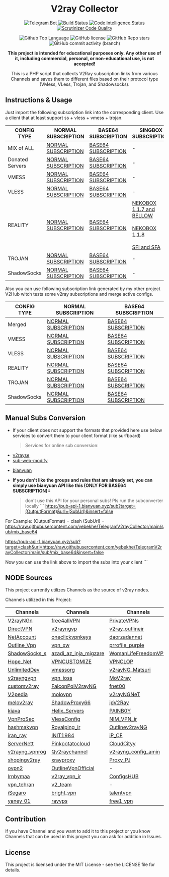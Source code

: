<h1 id="v2ray-collector" align="center">V2ray Collector</h1>
<p align="center">
  <a href="https://t.me/v2raycollectorbot">
    <img src="https://img.shields.io/badge/Telegram_Bot-@v2raycollectorbot-darkblue?style=flat&logo=telegram" alt="Telegram Bot">
  </a>
  <a href="https://scrutinizer-ci.com/g/yebekhe/TelegramV2rayCollector/build-status/main">
    <img src="https://scrutinizer-ci.com/g/yebekhe/TelegramV2rayCollector/badges/build.png?b=main" alt="Build Status">
  </a>
  <a href="https://scrutinizer-ci.com/code-intelligence">
    <img src="https://scrutinizer-ci.com/g/yebekhe/TelegramV2rayCollector/badges/code-intelligence.svg?b=main" alt="Code Intelligence Status">
  </a>
  <a href="https://scrutinizer-ci.com/g/yebekhe/TelegramV2rayCollector/?branch=main">
    <img src="https://img.shields.io/scrutinizer/quality/g/yebekhe/TelegramV2rayCollector?style=flat&logo=scrutinizerci" alt="Scrutinizer Code Quality">
  </a>
</p>
<p align="center">
  <img src="https://img.shields.io/github/languages/top/yebekhe/TelegramV2rayCollector?color=5D6D7E" alt="Github Top Language">
  <img src="https://img.shields.io/github/license/yebekhe/TelegramV2rayCollector?color=5D6D7E" alt="GitHub license">
  <img alt="GitHub Repo stars" src="https://img.shields.io/github/stars/yebekhe/TelegramV2rayCollector">
  <img alt="GitHub commit activity (branch)" src="https://img.shields.io/github/commit-activity/t/yebekhe/TelegramV2rayCollector">
</p>
<p align="center">
  <b>This project is intended for educational purposes only. Any other use of it, including commercial, personal, or non-educational use, is not accepted!</b>
</p>
<p align="center">This is a PHP script that collects V2Ray subscription links from various Channels and saves them to different files based on their protocol type (VMess, VLess, Trojan, and Shadowsocks).</p>
<h2 id="instructions-usage">Instructions &amp; Usage</h2>
<p>Just import the following subscription link into the corresponding client. Use a client that at least support ss + vless + vmess + trojan.</p>
<table>
  <thead>
    <tr>
      <th>CONFIG TYPE</th>
      <th>NORMAL SUBSCRIPTION</th>
      <th>BASE64 SUBSCRIPTION</th>
      <th>SINGBOX SUBSCRIPTION</th>
      <th>CLASH SUBSCRIPTION</th>
      <th>CLASH.Meta SUBSCRIPTION</th>
      <th>SURFBOARD SUSCRIPTION</th>
    </tr>
  </thead>
  <tbody>
    <tr>
      <td>MIX of ALL</td>
      <td>
        <a href="https://raw.githubusercontent.com/yebekhe/TelegramV2rayCollector/main/sub/mix">NORMAL SUBSCRIPTION</a>
      </td>
      <td>
        <a href="https://raw.githubusercontent.com/yebekhe/TelegramV2rayCollector/main/sub/mix_base64">BASE64 SUBSCRIPTION</a>
      </td>
      <td>
        -
      </td>
      <td>
        <a href="https://raw.githubusercontent.com/yebekhe/TelegramV2rayCollector/main/clash/mix.yml">CLASH SUBSCRIPTION</a>
      </td>
      <td>
        <a href="https://raw.githubusercontent.com/yebekhe/TelegramV2rayCollector/main/meta/mix.yml">CLASH.Meta SUBSCRIPTION</a>
      </td>
      <td>
        <a href="https://raw.githubusercontent.com/yebekhe/TelegramV2rayCollector/main/surfboard/mix">SURFBOARD SUBSCRIPTION</a>
      </td>
    </tr>
    <tr>
      <td>Donated Servers</td>
      <td>
        <a href="https://raw.githubusercontent.com/yebekhe/TelegramV2rayCollector/main/sub/donated">NORMAL SUBSCRIPTION</a>
      </td>
      <td>
        <a href="https://raw.githubusercontent.com/yebekhe/TelegramV2rayCollector/main/sub/donated_base64">BASE64 SUBSCRIPTION</a>
      </td>
      <td>
        -
      </td>
      <td>
        <a href="https://raw.githubusercontent.com/yebekhe/TelegramV2rayCollector/main/clash/donated.yml">CLASH SUBSCRIPTION</a>
      </td>
      <td>
        <a href="https://raw.githubusercontent.com/yebekhe/TelegramV2rayCollector/main/meta/donated.yml">CLASH.Meta SUBSCRIPTION</a>
      </td>
      <td>
        <a href="https://raw.githubusercontent.com/yebekhe/TelegramV2rayCollector/main/surfboard/donated">SURFBOARD SUBSCRIPTION</a>
      </td>
    </tr>
    <tr>
      <td>VMESS</td>
      <td>
        <a href="https://raw.githubusercontent.com/yebekhe/TelegramV2rayCollector/main/sub/vmess">NORMAL SUBSCRIPTION</a>
      </td>
      <td>
        <a href="https://raw.githubusercontent.com/yebekhe/TelegramV2rayCollector/main/sub/vmess_base64">BASE64 SUBSCRIPTION</a>
      </td>
      <td>
        -
      </td>
      <td>
        <a href="https://raw.githubusercontent.com/yebekhe/TelegramV2rayCollector/main/clash/vmess.yml">CLASH SUBSCRIPTION</a>
      </td>
      <td>
        <a href="https://raw.githubusercontent.com/yebekhe/TelegramV2rayCollector/main/meta/vmess.yml">CLASH.Meta SUBSCRIPTION</a>
      </td>
      <td>
        <a href="https://raw.githubusercontent.com/yebekhe/TelegramV2rayCollector/main/surfboard/vmess">SURFBOARD SUBSCRIPTION</a>
      </td>
    </tr>
    <tr>
      <td>VLESS</td>
      <td>
        <a href="https://raw.githubusercontent.com/yebekhe/TelegramV2rayCollector/main/sub/vless">NORMAL SUBSCRIPTION</a>
      </td>
      <td>
        <a href="https://raw.githubusercontent.com/yebekhe/TelegramV2rayCollector/main/sub/vless_base64">BASE64 SUBSCRIPTION</a>
      </td>
      <td>
        -
      </td>
      <td>-</td>
      <td>
        <a href="https://raw.githubusercontent.com/yebekhe/TelegramV2rayCollector/main/meta/vless.yml">CLASH.Meta SUBSCRIPTION</a>
      </td>
      <td>-</td>
    </tr>
    <tr>
      <td>REALITY</td>
      <td>
        <a href="https://raw.githubusercontent.com/yebekhe/TelegramV2rayCollector/main/sub/reality">NORMAL SUBSCRIPTION</a>
      </td>
      <td>
        <a href="https://raw.githubusercontent.com/yebekhe/TelegramV2rayCollector/main/sub/reality_base64">BASE64 SUBSCRIPTION</a>
      </td>
      <td>
        <a href="https://raw.githubusercontent.com/yebekhe/TelegramV2rayCollector/main/singbox/reality.json">NEKOBOX 1.1.7 and BELLOW</a>
        <br><br>
        <a href="https://raw.githubusercontent.com/yebekhe/TelegramV2rayCollector/main/singbox/nekobox_new.json">NEKOBOX 1.1.8</a>
        <br><br>
        <a href="https://raw.githubusercontent.com/yebekhe/TelegramV2rayCollector/main/singbox/sfi_sfa.json">SFI and SFA</a>
      </td>
      <td>-</td>
      <td>
        <a href="https://raw.githubusercontent.com/yebekhe/TelegramV2rayCollector/main/meta/reality.yml">CLASH.Meta SUBSCRIPTION</a>
      </td>
      <td>-</td>
    </tr>
    <tr>
      <td>TROJAN</td>
      <td>
        <a href="https://raw.githubusercontent.com/yebekhe/TelegramV2rayCollector/main/sub/trojan">NORMAL SUBSCRIPTION</a>
      </td>
      <td>
        <a href="https://raw.githubusercontent.com/yebekhe/TelegramV2rayCollector/main/sub/trojan_base64">BASE64 SUBSCRIPTION</a>
      </td>
      <td>
        -
      </td>
      <td>
        <a href="https://raw.githubusercontent.com/yebekhe/TelegramV2rayCollector/main/clash/trojan.yml">CLASH SUBSCRIPTION</a>
      </td>
      <td>
        <a href="https://raw.githubusercontent.com/yebekhe/TelegramV2rayCollector/main/meta/trojan.yml">CLASH.Meta SUBSCRIPTION</a>
      </td>
      <td>
        <a href="https://raw.githubusercontent.com/yebekhe/TelegramV2rayCollector/main//surfboard/trojan">SURFBOARD SUBSCRIPTION</a>
      </td>
    </tr>
    <tr>
      <td>ShadowSocks</td>
      <td>
        <a href="https://raw.githubusercontent.com/yebekhe/TelegramV2rayCollector/main/sub/shadowsocks">NORMAL SUBSCRIPTION</a>
      </td>
      <td>
        <a href="https://raw.githubusercontent.com/yebekhe/TelegramV2rayCollector/main/sub/shadowsocks_base64">BASE64 SUBSCRIPTION</a>
      </td>
      <td>
        -
      </td>
      <td>
        <a href="https://raw.githubusercontent.com/yebekhe/TelegramV2rayCollector/main/clash/shadowsocks.yml">CLASH SUBSCRIPTION</a>
      </td>
      <td>
        <a href="https://raw.githubusercontent.com/yebekhe/TelegramV2rayCollector/main/meta/shadowsocks.yml">CLASH.Meta SUBSCRIPTION</a>
      </td>
      <td>
        <a href="https://raw.githubusercontent.com/yebekhe/TelegramV2rayCollector/main/surfboard/shadowsocks">SURFBOARD SUBSCRIPTION</a>
      </td>
    </tr>
  </tbody>
</table>
<p>Also you can use following subscription link generated by my other project V2Hub witch tests some v2ray subscriptions and merge active configs.</p>
<table>
  <thead>
    <tr>
      <th>CONFIG TYPE</th>
      <th>NORMAL SUBSCRIPTION</th>
      <th>BASE64 SUBSCRIPTION</th>
    </tr>
  </thead>
  <tbody>
    <tr>
      <td>Merged</td>
      <td>
        <a href="https://raw.githubusercontent.com/yebekhe/V2Hub/main/merged">NORMAL SUBSCRIPTION</a>
      </td>
      <td>
        <a href="https://raw.githubusercontent.com/yebekhe/V2Hub/main/merged_base64">BASE64 SUBSCRIPTION</a>
      </td>
    </tr>
    <tr>
      <td>VMESS</td>
      <td>
        <a href="https://raw.githubusercontent.com/yebekhe/V2Hub/main/Split/Normal/vmess">NORMAL SUBSCRIPTION</a>
      </td>
      <td>
        <a href="https://raw.githubusercontent.com/yebekhe/V2Hub/main/Split/Base64/vmess">BASE64 SUBSCRIPTION</a>
      </td>
      </tr>
    <tr>
      <td>VLESS</td>
      <td>
        <a href="https://raw.githubusercontent.com/yebekhe/V2Hub/main/Split/Normal/vless">NORMAL SUBSCRIPTION</a>
      </td>
      <td>
        <a href="https://raw.githubusercontent.com/yebekhe/V2Hub/main/Split/Base64/vless">BASE64 SUBSCRIPTION</a>
      </td>
      </tr>
    <tr>
      <td>REALITY</td>
      <td>
        <a href="https://raw.githubusercontent.com/yebekhe/V2Hub/main/Split/Normal/reality">NORMAL SUBSCRIPTION</a>
      </td>
      <td>
        <a href="https://raw.githubusercontent.com/yebekhe/V2Hub/main/Split/Base64/reality">BASE64 SUBSCRIPTION</a>
      </td>
      </tr>
    <tr>
      <td>TROJAN</td>
      <td>
        <a href="https://raw.githubusercontent.com/yebekhe/V2Hub/main/Split/Normal/trojan">NORMAL SUBSCRIPTION</a>
      </td>
      <td>
        <a href="https://raw.githubusercontent.com/yebekhe/V2Hub/main/Split/Base64/trojan">BASE64 SUBSCRIPTION</a>
      </td>
      </tr>
    <tr>
      <td>ShadowSocks</td>
      <td>
        <a href="https://raw.githubusercontent.com/yebekhe/V2Hub/main/Split/Normal/shadowsocks">NORMAL SUBSCRIPTION</a>
      </td>
      <td>
        <a href="https://raw.githubusercontent.com/yebekhe/V2Hub/main/Split/Base64/shadowsocks">BASE64 SUBSCRIPTION</a>
      </td>
      </tr>
  </tbody>
</table>
<h2 id="manual-subs-conversion">Manual Subs Conversion</h2>
<ul>
  <li>If your client does not support the formats that provided here use below services to convert them to your client format (like surfboard) <blockquote>
      <p>Services for online sub conversion:</p>
    </blockquote>
  </li>
  <li>
    <a href="https://v2rayse.com/en/node-convert">v2rayse</a>
  </li>
  <li>
    <a href="https://sub.v1.mk/">sub-web-modify</a>
  </li>
  <li>
    <p>
      <a href="https://bianyuan.xyz/">bianyuan</a>
    </p>
  </li>
  <li>
    <p>
      <strong>If you don&#39;t like the groups and rules that are already set, you can simply use bianyuan API like this (ONLY FOR BASE64 SUBSCRIPTION)::</strong>
    </p>
    <blockquote>
      <p>don&#39;t use this API for your personal subs! Pls run the subconverter locally ``` <a href="https://pub-api-1.bianyuan.xyz/sub?target=(OutputFormat)&amp;url=(SubUrl)&amp;insert=false">https://pub-api-1.bianyuan.xyz/sub?target=(OutputFormat)&amp;url=(SubUrl)&amp;insert=false</a>
      </p>
    </blockquote>
  </li>
</ul>
<p>For Example: (OutputFormat) = clash (SubUrl) = <a href="https://raw.githubusercontent.com/yebekhe/TelegramV2rayCollector/main/sub/mix_base64">https://raw.githubusercontent.com/yebekhe/TelegramV2rayCollector/main/sub/mix_base64</a>
</p>
<p>
  <a href="https://pub-api-1.bianyuan.xyz/sub?target=clash&amp;url=https://raw.githubusercontent.com/yebekhe/TelegramV2rayCollector/main/sub/mix_base64&amp;insert=false">https://pub-api-1.bianyuan.xyz/sub?target=clash&amp;url=https://raw.githubusercontent.com/yebekhe/TelegramV2rayCollector/main/sub/mix_base64&amp;insert=false</a>
</p>
<p>Now you can use the link above to import the subs into your client ```</p>
<h2 id="node-sources">NODE Sources</h2>
<p>This project currently utilizes Channels as the source of v2ray nodes.</p>
<p>Channels utilized in this Project:</p>
<table>
  <thead>
    <tr>
      <th>Channels</th>
      <th>Channels</th>
      <th>Channels</th>
      <th>Channels</th>
    </tr>
  </thead>
  <tbody>
    <tr>
      <td>
        <a href="https://t.me/V2rayNGn">V2rayNGn</a>
      </td>
      <td>
        <a href="https://t.me/free4allVPN">free4allVPN</a>
      </td>
      <td>
        <a href="https://t.me/PrivateVPNs">PrivateVPNs</a>
      </td>
      <td>
        <a href="https://t.me/V2rayng_Fast">V2rayng_Fast</a>
      </td>
    </tr>
    <tr>
      <td>
        <a href="https://t.me/DirectVPN">DirectVPN</a>
      </td>
      <td>
        <a href="https://t.me/v2rayngvp">v2rayngvp</a>
      </td>
      <td>
        <a href="https://t.me/v2ray_outlineir">v2ray_outlineir</a>
      </td>
      <td>
        <a href="https://t.me/v2ray_swhil">v2ray_swhil</a>
      </td>
    </tr>
    <tr>
      <td>
        <a href="https://t.me/NetAccount">NetAccount</a>
      </td>
      <td>
        <a href="https://t.me/oneclickvpnkeys">oneclickvpnkeys</a>
      </td>
      <td>
        <a href="https://t.me/daorzadannet">daorzadannet</a>
      </td>
      <td>
        <a href="https://t.me/LoRd_uL4mo">LoRd_uL4mo</a>
      </td>
    </tr>
    <tr>
      <td>
        <a href="https://t.me/Outline_Vpn">Outline_Vpn</a>
      </td>
      <td>
        <a href="https://t.me/vpn_xw">vpn_xw</a>
      </td>
      <td>
        <a href="https://t.me/prrofile_purple">prrofile_purple</a>
      </td>
      <td>
        <a href="https://t.me/proxyymeliii">proxyymeliii</a>
      </td>
    </tr>
    <tr>
      <td>
        <a href="https://t.me/ShadowSocks_s">ShadowSocks_s</a>
      </td>
      <td>
        <a href="https://t.me/azadi_az_inja_migzare">azadi_az_inja_migzare</a>
      </td>
      <td>
        <a href="https://t.me/WomanLifeFreedomVPN">WomanLifeFreedomVPN</a>
      </td>
      <td>
        <a href="https://t.me/MsV2ray">MsV2ray</a>
      </td>
    </tr>
    <tr>
      <td>
        <a href="https://t.me/Hope_Net">Hope_Net</a>
      </td>
      <td>
        <a href="https://t.me/VPNCUSTOMIZE">VPNCUSTOMIZE</a>
      </td>
      <td>
        <a href="https://t.me/VPNCLOP">VPNCLOP</a>
      </td>
      <td>
        <a href="https://t.me/free_v2rayyy">free_v2rayyy</a>
      </td>
    </tr>
    <tr>
      <td>
        <a href="https://t.me/UnlimitedDev">UnlimitedDev</a>
      </td>
      <td>
        <a href="https://t.me/vmessorg">vmessorg</a>
      </td>
      <td>
        <a href="https://t.me/v2rayNG_Matsuri">v2rayNG_Matsuri</a>
      </td>
      <td>
        <a href="https://t.me/v2ray1_ng">v2ray1_ng</a>
      </td>
    </tr>
    <tr>
      <td>
        <a href="https://t.me/v2rayngvpn">v2rayngvpn</a>
      </td>
      <td>
        <a href="https://t.me/vpn_ioss">vpn_ioss</a>
      </td>
      <td>
        <a href="https://t.me/MoV2ray">MoV2ray</a>
      </td>
      <td>
        <a href="https://t.me/vless_vmess">vless_vmess</a>
      </td>
    </tr>
    <tr>
      <td>
        <a href="https://t.me/customv2ray">customv2ray</a>
      </td>
      <td>
        <a href="https://t.me/FalconPolV2rayNG">FalconPolV2rayNG</a>
      </td>
      <td>
        <a href="https://t.me/fnet00">fnet00</a>
      </td>
      <td>
        <a href="https://t.me/MTConfig">MTConfig</a>
      </td>
    </tr>
    <tr>
      <td>
        <a href="https://t.me/V2pedia">V2pedia</a>
      </td>
      <td>
        <a href="https://t.me/molovpn">molovpn</a>
      </td>
      <td>
        <a href="https://t.me/v2rayNGNeT">v2rayNGNeT</a>
      </td>
      <td>
        <a href="https://t.me/PNG_V2RayNG">PNG_V2RayNG</a>
      </td>
    </tr>
    <tr>
      <td>
        <a href="https://t.me/melov2ray">melov2ray</a>
      </td>
      <td>
        <a href="https://t.me/ShadowProxy66">ShadowProxy66</a>
      </td>
      <td>
        <a href="https://t.me/ipV2Ray">ipV2Ray</a>
      </td>
      <td>
        <a href="https://t.me/v2rayNG_VPNN">v2rayNG_VPNN</a>
      </td>
    </tr>
    <tr>
      <td>
        <a href="https://t.me/kiava">kiava</a>
      </td>
      <td>
        <a href="https://t.me/Helix_Servers">Helix_Servers</a>
      </td>
      <td>
        <a href="https://t.me/PAINB0Y">PAINB0Y</a>
      </td>
      <td>
        <a href="https://t.me/vmess_vless_v2rayng">vmess_vless_v2rayng</a>
      </td>
    </tr>
    <tr>
      <td>
        <a href="https://t.me/VpnProSec">VpnProSec</a>
      </td>
      <td>
        <a href="https://t.me/VlessConfig">VlessConfig</a>
      </td>
      <td>
        <a href="https://t.me/NIM_VPN_ir">NIM_VPN_ir</a>
      </td>
      <td>
        <a href="https://t.me/polproxy">polproxy</a>
      </td>
    </tr>
    <tr>
      <td>
        <a href="https://t.me/hashmakvpn">hashmakvpn</a>
      </td>
      <td>
        <a href="https://t.me/Royalping_ir">Royalping_ir</a>
      </td>
      <td>
        <a href="https://t.me/Outlinev2rayNG">Outlinev2rayNG</a>
      </td>
      <td>
        <a href="https://t.me/Cov2ray">Cov2ray</a>
      </td>
    </tr>
    <tr>
      <td>
        <a href="https://t.me/iran_ray">iran_ray</a>
      </td>
      <td>
        <a href="https://t.me/INIT1984">INIT1984</a>
      </td>
      <td>
        <a href="https://t.me/iP_CF">iP_CF</a>
      </td>
      <td>
        <a href="https://t.me/V2RayTz">V2RayTz</a>
      </td>
    </tr>
    <tr>
      <td>
        <a href="https://t.me/ServerNett">ServerNett</a>
      </td>
      <td>
        <a href="https://t.me/Pinkpotatocloud">Pinkpotatocloud</a>
      </td>
      <td>
        <a href="https://t.me/CloudCityy">CloudCityy</a>
      </td>
      <td>
        <a href="https://t.me/VmessProtocol">VmessProtocol</a>
      </td>
    </tr>
    <tr>
      <td>
        <a href="https://t.me/v2rayng_vpnrog">v2rayng_vpnrog</a>
      </td>
      <td>
        <a href="https://t.me/Qv2raychannel">Qv2raychannel</a>
      </td>
      <td>
        <a href="https://t.me/v2rayng_config_amin">v2rayng_config_amin</a>
      </td>
      <td>
        <a href="https://t.me/MehradLearn">MehradLearn</a>
      </td>
    </tr>
    <tr>
      <td>
        <a href="https://t.me/shopingv2ray">shopingv2ray</a>
      </td>
      <td>
        <a href="https://t.me/xrayproxy">xrayproxy</a>
      </td>
      <td>
        <a href="https://t.me/Proxy_PJ">Proxy_PJ</a>
      </td>
      <td>
        <a href="https://t.me/SafeNet_Server">SafeNet_Server</a>
      </td>
    </tr>
    <tr>
      <td>
        <a href="https://t.me/ovpn2">ovpn2</a>
      </td>
      <td>
        <a href="https://t.me/OutlineVpnOfficial">OutlineVpnOfficial</a>
      </td>
      <td>-</td>
      <td>-</td>
    </tr>
    <tr>
      <td>
        <a href="https://t.me/lrnbymaa">lrnbymaa</a>
      </td>
      <td>
        <a href="https://t.me/v2ray_vpn_ir">v2ray_vpn_ir</a>
      </td>
      <td>
        <a href="https://t.me/ConfigsHUB">ConfigsHUB</a>
      </td>
      <td>
        <a href="https://t.me/freeconfigv2">freeconfigv2</a>
      </td>
    </tr>
    <tr>
      <td>
        <a href="https://t.me/vpn_tehran">vpn_tehran</a>
      </td>
      <td>
        <a href="https://t.me/v2_team">v2_team</a>
      </td>
      <td>-</td>
      <td>
        <a href="https://t.me/V2rayngninja">V2rayngninja</a>
      </td>
    </tr>
    <tr>
      <td>
        <a href="https://t.me/iSegaro">iSegaro</a>
      </td>
      <td>
        <a href="https://t.me/bright_vpn">bright_vpn</a>
      </td>
      <td>
        <a href="https://t.me/talentvpn">talentvpn</a>
      </td>
      <td>
        <a href="https://t.me/proxystore11">proxystore11</a>
      </td>
    </tr>
    <tr>
      <td>
        <a href="https://t.me/yaney_01">yaney_01</a>
      </td>
      <td>
        <a href="https://t.me/rayvps">rayvps</a>
      </td>
      <td>
        <a href="https://t.me/free1_vpn">free1_vpn</a>
      </td>
      <td>
        <a href="https://t.me/Parsashonam">Parsashonam</a>
      </td>
    </tr>
  </tbody>
</table>
<h2 id="contribution">Contribution</h2>
<p>If you have Channel and you want to add it to this project or you know Channels that can be used in this project you can ask for addition in Issues.</p>
<h2 id="license">License</h2>
<p>This project is licensed under the MIT License - see the LICENSE file for details.</p>
